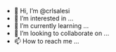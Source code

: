 - 👋 Hi, I’m @crlsalesi
- 👀 I’m interested in ...
- 🌱 I’m currently learning ...
- 💞️ I’m looking to collaborate on ...
- 📫 How to reach me ...

<!---
crlsalesi/crlsalesi is a ✨ special ✨ repository because its `README.md` (this file) appears on your GitHub profile.
You can click the Preview link to take a look at your changes.
--->

